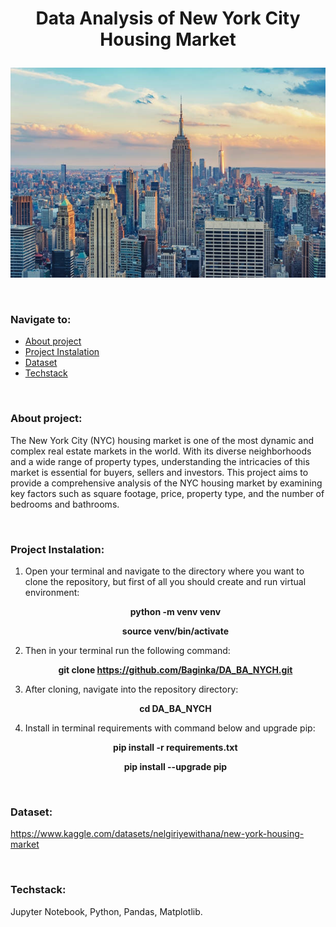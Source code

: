 # <p align="center">Data Analysis of New York City Housing Market</p>
<p align="center"><img src="Images/istockphoto-1406960186-612x612.jpg"></p><br />

### Navigate to:
  * [About project](#about)
  * [Project Instalation](#project)
  * [Dataset](#data)
  * [Techstack](#tech)


<br /><a name="about"></a>
### About project:
The New York City (NYC) housing market is one of the most dynamic and complex real estate markets in the world. With its diverse neighborhoods and a wide range of property types, understanding the intricacies of this market is essential for buyers, sellers and investors. This project aims to provide a comprehensive analysis of the NYC housing market by examining key factors such as square footage, price, property type, and the number of bedrooms and bathrooms.

<a name="project"></a><br />
### Project Instalation:

1. Open your terminal and navigate to the directory where you want to clone the repository, but first of all you should create and run virtual environment:<br />
**<p align="center">python -m venv venv</p>**
**<p align="center">source venv/bin/activate</p>**

2. Then in your terminal run the following command:<br />
**<p align="center">git clone https://github.com/Baginka/DA_BA_NYCH.git</p>**

3. After cloning, navigate into the repository directory:<br />
**<p align="center">cd DA_BA_NYCH</p>**

4. Install in terminal requirements with command below and upgrade pip:<br />
**<p align="center">pip install -r requirements.txt</p>**
**<p align="center">pip install --upgrade pip</p>**


<a name="data"></a><br />
### Dataset:
https://www.kaggle.com/datasets/nelgiriyewithana/new-york-housing-market

<a name="tech"></a><br />
### Techstack:
Jupyter Notebook, Python, Pandas, Matplotlib.
